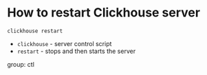 # How to restart Clickhouse server

```clickhouse
clickhouse restart
```

- `clickhouse` - server control script
- `restart` - stops and then starts the server

group: ctl


